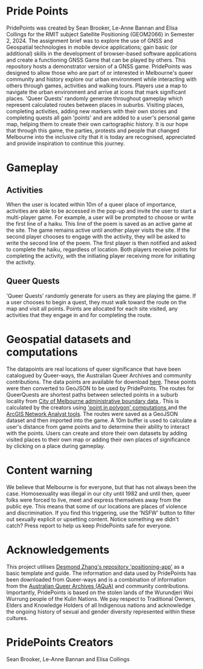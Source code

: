 # Pride Points
PridePoints was created by Sean Brooker, Le-Anne Bannan and Elisa Collings for the RMIT subject Satellite Positioning (GEOM2066) in Semester 2, 2024. The assignment brief was to explore the use of GNSS and Geospatial technologies in mobile device applications; gain basic (or additional) skills in the development of browser-based software applications and create a functioning GNSS Game that can be played by others. This repository hosts a demonstrator version of a GNSS game. PridePoints was designed to allow those who are part of or interested in Melbourne's queer community and history explore our urban environment while interacting with others through games, activities and walking tours. Players use a map to navigate the urban environment and arrive at icons that mark significant places. 'Queer Quests' randomly generate throughout gameplay which represent calculated routes between places in suburbs. Visiting places, completing activities, adding new markers with their own stories and completing quests all gain 'points' and are added to a user's personal game map, helping them to create their own cartographic history. It is our hope that through this game, the parties, protests and people that changed Melbourne into the inclusive city that it is today are recognised, appreciated and provide inspiration to continue this journey.

# Gameplay
## Activities
When the user is located within 10m of a queer place of importance, activities are able to be accessed in the pop-up and invite the user to start a multi-player game. For example, a user will be prompted to choose or write the first line of a haiku. This line of the poem is saved as an active game at the site. The game remains active until another player visits the site. If the second player chooses to engage with the activity, they will be asked to write the second line of the poem. The first player is then notified and asked to complete the haiku, regardless of location. Both players receive points for completing the activity, with the initiating player receiving more for initiating the activity. 

## Queer Quests
'Queer Quests' randomly generate for users as they are playing the game. If a user chooses to begin a quest, they must walk toward the route on the map and visit all points. Points are allocated for each site visited, any activities that they engage in and for completing the route.

# Geospatial datasets and computations
The datapoints are real locations of queer significance that have been catalogued by Queer-ways, the Australian Queer Archives and community contributions. The data points are available for download <a href="https://www.google.com.au/maps/d/viewer?mid=1fk0pM4upCuMEp9bCe7g4EllH9NCfWdN9&femb=1&ll=-37.832573479824525%2C144.9480372282166&z=12">here</a>. These points were then converted to GeoJSON to be used by PridePoints. The routes for QueerQuests are shortest paths between selected points in a suburb locality from <a href="https://data.melbourne.vic.gov.au/pages/home/"> City of Melbourne administrative boundary data </a>. This is calculated by the creators using <a href="https://pro.arcgis.com/en/pro-app/latest/help/data/tables/find-what-is-inside-a-polygon.htm">'point in polygon' computations </a> and the <a href = "https://pro.arcgis.com/en/pro-app/latest/help/analysis/networks/route-tutorial.htm">ArcGIS Network Analyst tools</a>. The routes were saved as a GeoJSON dataset and then imported into the game. A 10m buffer is used to calculate a user's distance from game points and to determine their ability to interact with the points. Users can create and store their own datasets by adding visited places to their own map or adding their own places of significance by clicking on a place during gameplay.

# Content warning
 We believe that Melbourne is for everyone, but that has not always been the case. Homosexuality was illegal in our city until 1982 and until then, queer folks were forced to live, meet and express themselves away from the public eye. This means that some of our locations are places of violence and discrimination. If you find this triggering, use the 'NSFW' button to filter out sexually explicit or upsetting content. Notice something we didn't catch? Press report to help us keep PridePoints safe for everyone.

# Acknowledgements
This project utilises <a href ="https://github.com/zjjdes/position-app">Desmond Zhang's repository 'positioning-app'</a> as a basic template and guide. The information and data used by PridePoints has been downloaded from Queer-ways and is a combination of information from the <a href="https://queerarchives.org.au/">Australian Queer Archives (AQuA)</a> and community contributions. Importantly, PridePoints is based on the stolen lands of the Wurundjeri Woi Wurrung people of the Kulin Nations. We pay respect to Traditional Owners, Elders and Knowledge Holders of all Indigenous nations and acknowledge the ongoing history of sexual and gender diversity represented within these cultures.

# PridePoints Creators 
Sean Brooker, Le-Anne Bannan and Elisa Collings
